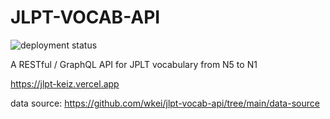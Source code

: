 # JLPT-VOCAB-API

![deployment status](https://img.shields.io/github/deployments/wkei/jlpt-vocab-api/production)

A RESTful / GraphQL API for JPLT vocabulary from N5 to N1

https://jlpt-keiz.vercel.app

data source: https://github.com/wkei/jlpt-vocab-api/tree/main/data-source
